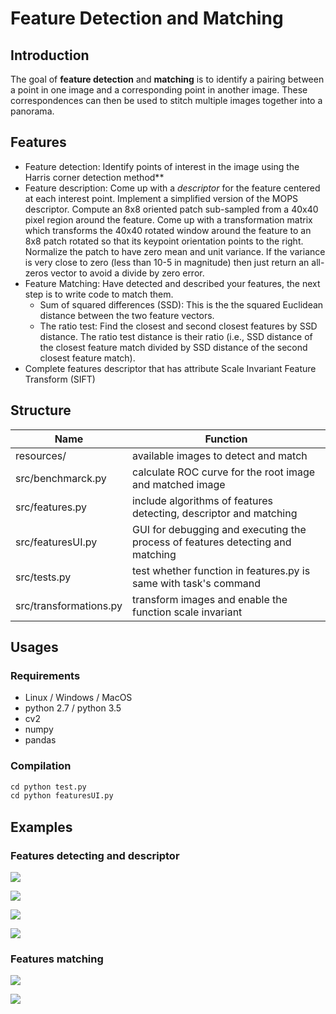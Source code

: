 # Feature Detection and Matching

## Introduction

The goal of **feature detection** and **matching** is to identify a pairing between a point in one image and a corresponding point in another image. These correspondences can then be used to stitch multiple images together into a panorama.

## Features

* Feature detection: Identify points of interest in the image using the Harris corner detection method**
* Feature description: Come up with a *descriptor* for the feature centered at each interest point. Implement a simplified version of the MOPS descriptor.  Compute an 8x8 oriented patch sub-sampled from a 40x40 pixel region around the feature. Come up with a transformation matrix which transforms the 40x40 rotated window around the feature to an 8x8 patch rotated so that its keypoint orientation points to the right. Normalize the patch to have zero mean and unit variance. If the variance is very close to zero (less than 10-5 in magnitude) then just return an all-zeros vector to avoid a divide by zero error.
* Feature Matching: Have detected and described your features, the next step is to write code to match them.
  * Sum of squared differences (SSD): This is the the squared Euclidean distance between the two feature vectors.
  * The ratio test: Find the closest and second closest features by SSD distance. The ratio test distance is their ratio (i.e., SSD distance of the closest feature match divided by SSD distance of the second closest feature match).
* Complete features descriptor that has attribute Scale Invariant Feature Transform (SIFT) 

## Structure

| Name                   | Function                                                     |
| ---------------------- | ------------------------------------------------------------ |
| resources/             | available images to detect and match                         |
| src/benchmarck.py      | calculate ROC curve for the root image and matched image     |
| src/features.py        | include algorithms of features detecting, descriptor and matching |
| src/featuresUI.py      | GUI for debugging and executing the process of features detecting and matching |
| src/tests.py           | test whether function in features.py is same with task's command |
| src/transformations.py | transform images and enable the function scale invariant     |

## Usages

### Requirements

* Linux / Windows / MacOS
* python 2.7 / python 3.5
* cv2
* numpy
* pandas

### Compilation

``` python
cd python test.py
cd python featuresUI.py
```

## Examples

### Features detecting and descriptor

![](https://github.com/ReynoldZhao/Project2_Features_Detection_and_Matching/raw/master/Project2_Results/bike1.png)

![](https://github.com/ReynoldZhao/Project2_Features_Detection_and_Matching/raw/master/Project2_Results/Harris4.jpg)

![](https://github.com/ReynoldZhao/Project2_Features_Detection_and_Matching/raw/master/Project2_Results/graf1.png)

![](https://github.com/ReynoldZhao/Project2_Features_Detection_and_Matching/raw/master/Project2_Results/Harris3.jpg)
### Features matching
![](https://github.com/ReynoldZhao/Project2_Features_Detection_and_Matching/raw/master/Project2_Results/match1.png)

![](https://github.com/ReynoldZhao/Project2_Features_Detection_and_Matching/raw/master/Project2_Results/match2.png)
